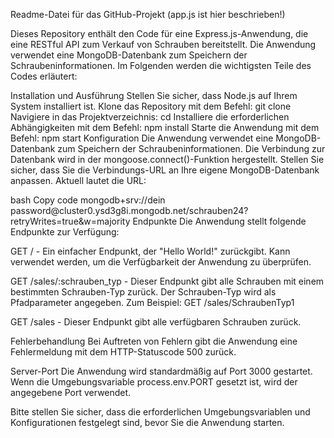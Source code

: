 Readme-Datei für das GitHub-Projekt (app.js ist hier beschrieben!)

Dieses Repository enthält den Code für eine Express.js-Anwendung, die eine RESTful API zum Verkauf von Schrauben bereitstellt. Die Anwendung verwendet eine MongoDB-Datenbank zum Speichern der Schraubeninformationen. Im Folgenden werden die wichtigsten Teile des Codes erläutert:

Installation und Ausführung
Stellen Sie sicher, dass Node.js auf Ihrem System installiert ist.
Klone das Repository mit dem Befehl: git clone <Repository-URL>
Navigiere in das Projektverzeichnis: cd <Projektverzeichnis>
Installiere die erforderlichen Abhängigkeiten mit dem Befehl: npm install
Starte die Anwendung mit dem Befehl: npm start
Konfiguration
Die Anwendung verwendet eine MongoDB-Datenbank zum Speichern der Schraubeninformationen. Die Verbindung zur Datenbank wird in der mongoose.connect()-Funktion hergestellt. Stellen Sie sicher, dass Sie die Verbindungs-URL an Ihre eigene MongoDB-Datenbank anpassen. Aktuell lautet die URL:

bash
Copy code
mongodb+srv://<dein name>dein password</dein>@cluster0.ysd3g8i.mongodb.net/schrauben24?retryWrites=true&w=majority
Endpunkte
Die Anwendung stellt folgende Endpunkte zur Verfügung:

GET / - Ein einfacher Endpunkt, der "Hello World!" zurückgibt. Kann verwendet werden, um die Verfügbarkeit der Anwendung zu überprüfen.

GET /sales/:schrauben_typ - Dieser Endpunkt gibt alle Schrauben mit einem bestimmten Schrauben-Typ zurück. Der Schrauben-Typ wird als Pfadparameter angegeben. Zum Beispiel: GET /sales/SchraubenTyp1

GET /sales - Dieser Endpunkt gibt alle verfügbaren Schrauben zurück.

Fehlerbehandlung
Bei Auftreten von Fehlern gibt die Anwendung eine Fehlermeldung mit dem HTTP-Statuscode 500 zurück.

Server-Port
Die Anwendung wird standardmäßig auf Port 3000 gestartet. Wenn die Umgebungsvariable process.env.PORT gesetzt ist, wird der angegebene Port verwendet.

Bitte stellen Sie sicher, dass die erforderlichen Umgebungsvariablen und Konfigurationen festgelegt sind, bevor Sie die Anwendung starten.
